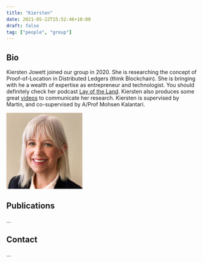 ```yaml
---
title: "Kiersten"
date: 2021-05-22T15:52:46+10:00
draft: false
tag: ["people", "group"]
---
```


## Bio
Kiersten Jowett joined our group in 2020. She is researching the concept of Proof-of-Location in Distributed Ledgers (think Blockchain). She is bringing with he a wealth of expertise as entrepreneur and technologist. You should definitely check her podcast [Lay of the Land](https://www.layoftheland.space/). Kiersten also produces some great [videos](https://www.layoftheland.space/gallery-7) to communicate her research. Kiersten is supervised by Martin, and co-supervised by A/Prof Mohsen Kalantari.


![profile](/images/people/kiersten.jpg)

## Publications
...


## Contact
...
